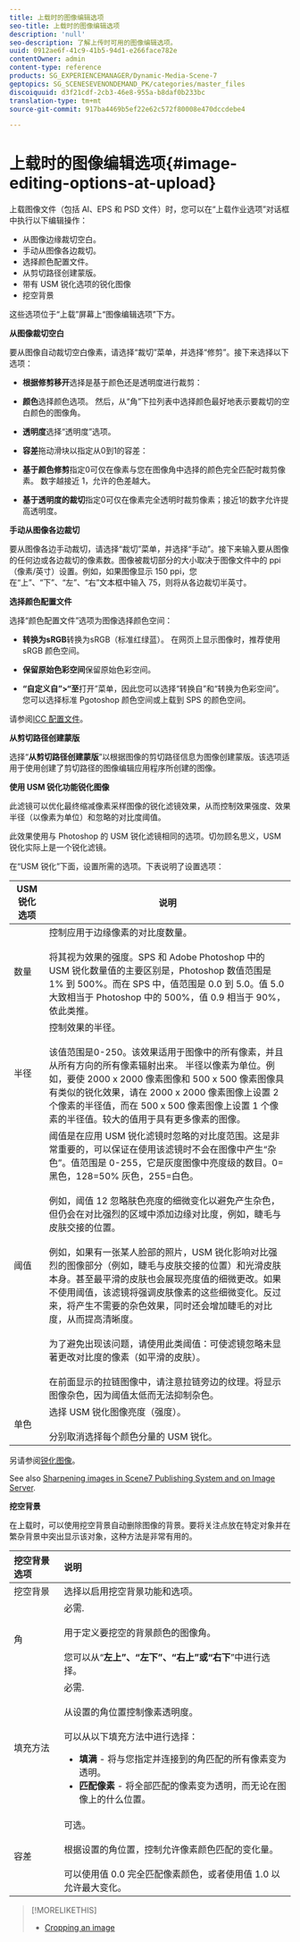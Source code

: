 ```yaml
---
title: 上载时的图像编辑选项
seo-title: 上载时的图像编辑选项
description: 'null'
seo-description: 了解上传时可用的图像编辑选项。
uuid: 0912ae6f-41c9-41b5-94d1-e266face782e
contentOwner: admin
content-type: reference
products: SG_EXPERIENCEMANAGER/Dynamic-Media-Scene-7
geptopics: SG_SCENESEVENONDEMAND_PK/categories/master_files
discoiquuid: d3f21cdf-2cb3-46e8-955a-b8daf0b233bc
translation-type: tm+mt
source-git-commit: 917ba4469b5ef22e62c572f80008e470dccdebe4

---
```



# 上载时的图像编辑选项{#image-editing-options-at-upload}

上载图像文件（包括 AI、EPS 和 PSD 文件）时，您可以在“上载作业选项”对话框中执行以下编辑操作：

* 从图像边缘裁切空白。
* 手动从图像各边裁切。
* 选择颜色配置文件。
* 从剪切路径创建蒙版。
* 带有 USM 锐化选项的锐化图像
* 挖空背景

这些选项位于“上载”屏幕上“图像编辑选项”下方。

**从图像裁切空白**

要从图像自动裁切空白像素，请选择“裁切”菜单，并选择“修剪”。接下来选择以下选项：

* **根据修剪移开**&#x200B;选择是基于颜色还是透明度进行裁剪：

* **颜色**&#x200B;选择颜色选项。 然后，从“角”下拉列表中选择颜色最好地表示要裁切的空白颜色的图像角。

* **透明度**&#x200B;选择“透明度”选项。

* **容差**&#x200B;拖动滑块以指定从0到1的容差：

* **基于颜色修剪**&#x200B;指定0可仅在像素与您在图像角中选择的颜色完全匹配时裁剪像素。 数字越接近 1，允许的色差越大。

* **基于透明度的裁切**&#x200B;指定0可仅在像素完全透明时裁剪像素；接近1的数字允许提高透明度。

**手动从图像各边裁切**

要从图像各边手动裁切，请选择“裁切”菜单，并选择“手动”。接下来输入要从图像的任何边或各边裁切的像素数。图像被裁切部分的大小取决于图像文件中的 ppi（像素/英寸）设置。例如，如果图像显示 150 ppi，您在“上”、“下”、“左”、“右”文本框中输入 75，则将从各边裁切半英寸。

**选择颜色配置文件**

选择“颜色配置文件”选项为图像选择颜色空间：

* **转换为sRGB**&#x200B;转换为sRGB（标准红绿蓝）。 在网页上显示图像时，推荐使用 sRGB 颜色空间。

* **保留原始色彩空间**&#x200B;保留原始色彩空间。

* **“自定义自”>“至**&#x200B;打开”菜单，因此您可以选择“转换自”和“转换为色彩空间”。 您可以选择标准 Pgotoshop 颜色空间或上载到 SPS 的颜色空间。

请参阅[ICC 配置文件](icc-profiles.md#icc_profiles)。

**从剪切路径创建蒙版**

选择“**从剪切路径创建蒙版**”以根据图像的剪切路径信息为图像创建蒙版。该选项适用于使用创建了剪切路径的图像编辑应用程序所创建的图像。

**使用 USM 锐化功能锐化图像**

此滤镜可以优化最终缩减像素采样图像的锐化滤镜效果，从而控制效果强度、效果半径（以像素为单位）和忽略的对比度阈值。

此效果使用与 Photoshop 的 USM 锐化滤镜相同的选项。切勿顾名思义，USM 锐化实际上是一个锐化滤镜。

在“USM 锐化”下面，设置所需的选项。下表说明了设置选项：

| USM 锐化选项 | 说明 |
|--- |--- |
| 数量 | 控制应用于边缘像素的对比度数量。<br><br>将其视为效果的强度。SPS 和 Adobe Photoshop 中的 USM 锐化数量值的主要区别是，Photoshop 数值范围是 1% 到 500%。而在 SPS 中，值范围是 0.0 到 5.0。值 5.0大致相当于 Photoshop 中的 500%，值 0.9 相当于 90%，依此类推。 |
| 半径 | 控制效果的半径。<br><br>该值范围是0-250。该效果适用于图像中的所有像素，并且从所有方向的所有像素辐射出来。 半径以像素为单位。例如，要使 2000 x 2000 像素图像和 500 x 500 像素图像具有类似的锐化效果，请在 2000 x 2000 像素图像上设置 2 个像素的半径值，而在 500 x 500 像素图像上设置 1 个像素的半径值。较大的值用于具有更多像素的图像。 |
| 阈值 | 阈值是在应用 USM 锐化滤镜时忽略的对比度范围。这是非常重要的，可以保证在使用该滤镜时不会在图像中产生“杂色”。值范围是 0-255，它是灰度图像中亮度级的数目。0=黑色，128=50% 灰色，255=白色。<br><br>例如，阈值 12 忽略肤色亮度的细微变化以避免产生杂色，但仍会在对比强烈的区域中添加边缘对比度，例如，睫毛与皮肤交接的位置。<br><br>例如，如果有一张某人脸部的照片，USM 锐化影响对比强烈的图像部分（例如，睫毛与皮肤交接的位置）和光滑皮肤本身。甚至最平滑的皮肤也会展现亮度值的细微更改。如果不使用阈值，该滤镜将强调皮肤像素的这些细微变化。反过来，将产生不需要的杂色效果，同时还会增加睫毛的对比度，从而提高清晰度。<br><br>为了避免出现该问题，请使用此类阈值：可使滤镜忽略未显著更改对比度的像素（如平滑的皮肤）。<br><br>在前面显示的拉链图像中，请注意拉链旁边的纹理。将显示图像杂色，因为阈值太低而无法抑制杂色。 |
| 单色 | 选择 USM 锐化图像亮度（强度）。<br><br>分别取消选择每个颜色分量的 USM 锐化。 |

另请参阅[锐化图像](sharpening-image.md#sharpening_an_image)。

See also [Sharpening images in Scene7 Publishing System and on Image Server](/help/assets/s7_sharpening_images.pdf).

**挖空背景**

在上载时，可以使用挖空背景自动删除图像的背景。要将关注点放在特定对象并在繁杂背景中突出显示该对象，这种方法是非常有用的。

| 挖空背景选项 | 说明 |
|:--- |:--- |
| 挖空背景 | 选择以启用挖空背景功能和选项。 |
| 角 | 必需.<br><br>用于定义要挖空的背景颜色的图像角。<br><br>您可以从“<b>左上”、“左下”、“右上”或“右下</b>”中进行选择。 |
| 填充方法 | 必需. <br><br>从设置的角位置控制像素透明度。<br><br>可以从以下填充方法中进行选择： <ul><li><b>填满</b> - 将与您指定并连接到的角匹配的所有像素变为透明。</li><li><b>匹配像素</b> - 将全部匹配的像素变为透明，而无论在图像上的什么位置。</li></ul> |
| 容差 | 可选。<br><br>根据设置的角位置，控制允许像素颜色匹配的变化量。<br><br>可以使用值 0.0 完全匹配像素颜色，或者使用值 1.0 以允许最大变化。 |

>[!MORELIKETHIS]
>
>* [Cropping an image](cropping-image.md#cropping_an_image)


